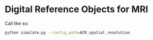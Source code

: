 # Digital Reference Objects for MRI

Call like so: 
```bash
python simulate.py --config_path=ACR_spatial_resolution
```
